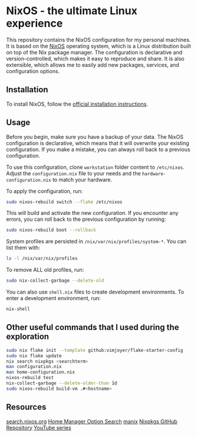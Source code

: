 # NixOS - the ultimate Linux experience

This repository contains the NixOS configuration for my personal machines. It is
based on the [NixOS](https://nixos.org) operating system, which is a Linux distribution
built on top of the Nix package manager. The configuration is declarative and
version-controlled, which makes it easy to reproduce and share. It is also
extensible, which allows me to easily add new packages, services, and
configuration options.

## Installation

To install NixOS, follow the [official installation instructions](https://nixos.org/manual/nixos/stable/index.html#sec-installation).

## Usage

Before you begin, make sure you have a backup of your data. The NixOS configuration
is declarative, which means that it will overwrite your existing configuration.
If you make a mistake, you can always roll back to a previous configuration.

To use this configuration, clone `workstation` folder content to `/etc/nixos`.
Adjust the `configuration.nix` file to your needs and the `hardware-configuration.nix` to match your hardware.

To apply the configuration, run:

```sh
sudo nixos-rebuild switch --flake /etc/nixos
```

This will build and activate the new configuration. If you encounter any errors,
you can roll back to the previous configuration by running:

```sh
sudo nixos-rebuild boot --rollback
```

System profiles are persisted in `/nix/var/nix/profiles/system-*`. You can list
them with:

```sh
ls -l /nix/var/nix/profiles
```

To remove ALL old profiles, run:

```sh
sudo nix-collect-garbage --delete-old
```

You can also use `shell.nix` files to create development environments. To enter
a development environment, run:

```sh
nix-shell
```

## Other useful commands that I used during the exploration

```sh
sudo nix flake init --template github:vimjoyer/flake-starter-config
sudo nix flake update
nix search nixpkgs <searchterm>
man configuration.nix
man home-configuration.nix
nixos-rebuild test
nix-collect-garbage --delete-older-than 1d
sudo nixos-rebuild build-vm .#<hostname>
```

## Resources

[search.nixos.org](https://search.nixos.org/)
[Home Manager Option Search](https://mipmip.github.io/home-manager-option-search/)
[manix](https://github.com/lecoqjacob/manix)
[Nixpkgs GitHub Repository](https://github.com/nixos/nixpkgs)
[YouTube series](https://www.youtube.com/watch?v=a67Sv4Mbxmc&list=PLko9chwSoP-15ZtZxu64k_CuTzXrFpxPE)

